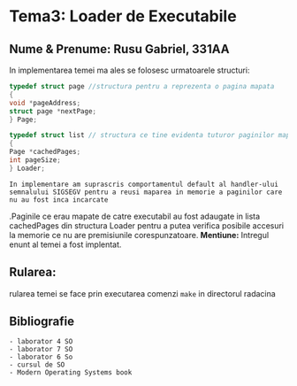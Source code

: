 # Tema3: Loader de Executabile
## Nume & Prenume: Rusu Gabriel, 331AA

In implementarea temei ma ales se folosesc urmatoarele structuri:

```C
typedef struct page //structura pentru a reprezenta o pagina mapata
{
void *pageAddress;
struct page *nextPage;
} Page;

typedef struct list // structura ce tine evidenta tuturor paginilor mapate
{
Page *cachedPages;
int pageSize;
} Loader;
```
    In implementare am suprascris comportamentul default al handler-ului semnalului SIGSEGV pentru a reusi maparea in memorie a paginilor care nu au fost inca incarcate
.Paginile ce erau mapate de catre executabil au fost adaugate in lista cachedPages din structura Loader pentru a putea verifica posibile accesuri la memorie ce nu are premisiunile corespunzatoare.
**Mentiune:** Intregul enunt al temei a fost implentat.

## Rularea:
rularea temei se face prin executarea comenzi ```make``` in directorul radacina

## Bibliografie
    - laborator 4 SO
    - laborator 7 SO
    - laborator 6 So
    - cursul de SO
    - Modern Operating Systems book
